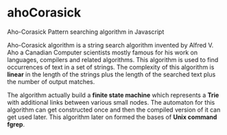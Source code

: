 # ahoCorasick
Aho-Corasick Pattern searching algorithm in Javascript

Aho-Corasick algorithm is a string search algorithm invented by Alfred V. Aho a Canadian Computer scientists mostly famous for his work on languages, compilers and related algorithms. This algorithm is used to find occurrences of text in a set of strings. The complexity of this algorithm is **linear** in the length of the strings plus the length of the searched text plus the number of output matches. 

The algorithm actually build a **finite state machine** which represents a **Trie** with additional links between various small nodes.  The automaton for this algorithm can get constructed once and then the compiled version of it can get used later. This algorithm later on formed the bases of **Unix command fgrep**.
